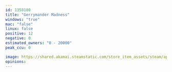 ```yaml
---
id: 1358180
title: "Gerrymander Madness"
windows: "true"
mac: "false"
linux: false
positive: 12
negative: 0
estimated_owners: "0 - 20000"
peak_ccu: 0

image: https://shared.akamai.steamstatic.com/store_item_assets/steam/apps/1358180/header.jpg?t=1599079829
opinions:
---
```

